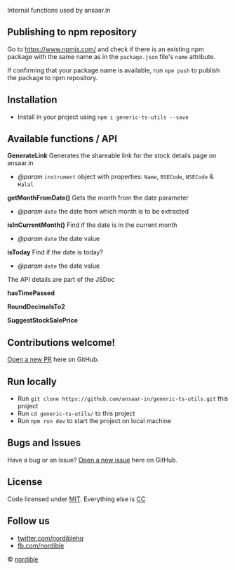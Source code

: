 Internal functions used by ansaar.in

## Publishing to npm repository

Go to https://www.npmjs.com/ and check if there is an existing npm package with the same name as in the `package.json` file's `name` attribute.

If confirming that your package name is available, run `npm push` to publish the package to npm repository.

## Installation
 
 - Install in your project using `npm i generic-ts-utils --save`

## Available functions / API

**GenerateLink**
Generates the shareable link for the stock details page on ansaar.in
- *@param* `instrument` object with properties: `Name`, `BSECode`, `NSECode` & `Halal`


**getMonthFromDate()**
Gets the month from the date parameter
- *@param* `date` the date from which month is to be extracted

**isInCurrentMonth()**
Find if the date is in the current month
- *@param* `date` the date value

**isToday**
Find if the date is today?
- *@param* `date`  the date value

The API details are part of the JSDoc

**hasTimePassed**

**RoundDecimalsTo2**

**SuggestStockSalePrice**

## Contributions welcome!

[Open a new PR](https://github.com/ansaar-in/generic-ts-utils/pulls) here on GitHub.

## Run locally
- Run `git clone https://github.com/ansaar-in/generic-ts-utils.git` this project
- Run `cd generic-ts-utils/` to this project
- Run `npm run dev` to start the project on local machine

## Bugs and Issues

Have a bug or an issue? [Open a new issue](https://github.com/ansaar-in/generic-ts-utils/issues) here on GitHub.

## License

Code licensed under [MIT](https://opensource.org/licenses/MIT). Everything else is [CC](http://creativecommons.org/)

## Follow us

* [twitter.com/nordiblehq](https://twitter.com/nordiblehq)
* [fb.com/nordible](https://www.facebook.com/nordible)

&copy; [nordible](https://nordible.com/)
